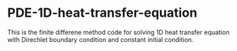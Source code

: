 # PDE-1D-heat-transfer-equation
This is the finite differene method code for solving 1D heat transfer equation with Direchlet boundary condition and constant initial condition.
